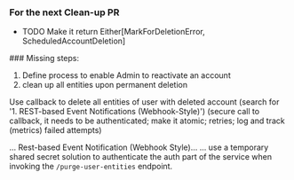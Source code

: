
### For the next Clean-up PR

  * TODO Make it return Either[MarkForDeletionError, ScheduledAccountDeletion]

### Missing steps:

1)  Define process to enable Admin to reactivate an account
1) clean up all entities upon permanent deletion

Use callback to delete all entities of user with deleted account
    (search for '1. REST-based Event Notifications (Webhook-Style)')
    (secure call to callback, it needs to be authenticated; make it atomic; retries; log and track (metrics) failed attempts)

... Rest-based Event Notification (Webhook Style)...
... use a temporary shared secret solution to authenticate the auth part of the service when invoking
the `/purge-user-entities` endpoint.
